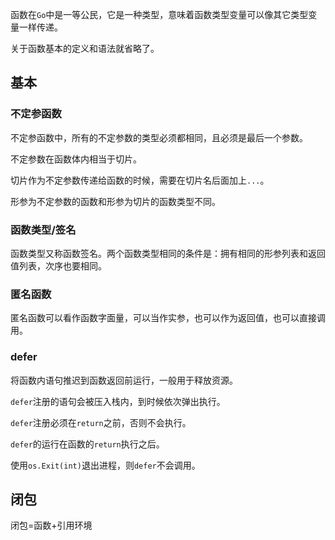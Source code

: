 函数在`Go`中是一等公民，它是一种类型，意味着函数类型变量可以像其它类型变量一样传递。

关于函数基本的定义和语法就省略了。

## 基本

### 不定参函数

不定参函数中，所有的不定参数的类型必须都相同，且必须是最后一个参数。

不定参数在函数体内相当于切片。

切片作为不定参数传递给函数的时候，需要在切片名后面加上`...`。

形参为不定参数的函数和形参为切片的函数类型不同。

### 函数类型/签名

函数类型又称函数签名。两个函数类型相同的条件是：拥有相同的形参列表和返回值列表，次序也要相同。

### 匿名函数

匿名函数可以看作函数字面量，可以当作实参，也可以作为返回值，也可以直接调用。

### defer

将函数内语句推迟到函数返回前运行，一般用于释放资源。

`defer`注册的语句会被压入栈内，到时候依次弹出执行。

`defer`注册必须在`return`之前，否则不会执行。

`defer`的运行在函数的`return`执行之后。

使用`os.Exit(int)`退出进程，则`defer`不会调用。

## 闭包

闭包=函数+引用环境